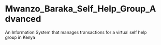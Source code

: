 # Mwanzo_Baraka_Self_Help_Group_Advanced
An Information System that manages transactions for a virtual self help group in Kenya
